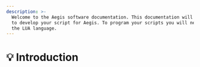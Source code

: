 ```yaml
---
description: >-
  Welcome to the Aegis software documentation. This documentation will help you
  to develop your script for Aegis. To program your scripts you will need to use
  the LUA language.
---
```


# 💡 Introduction

